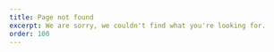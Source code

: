 ```yaml
---
title: Page not found
excerpt: We are sorry, we couldn't find what you're looking for.
order: 100
---
```

